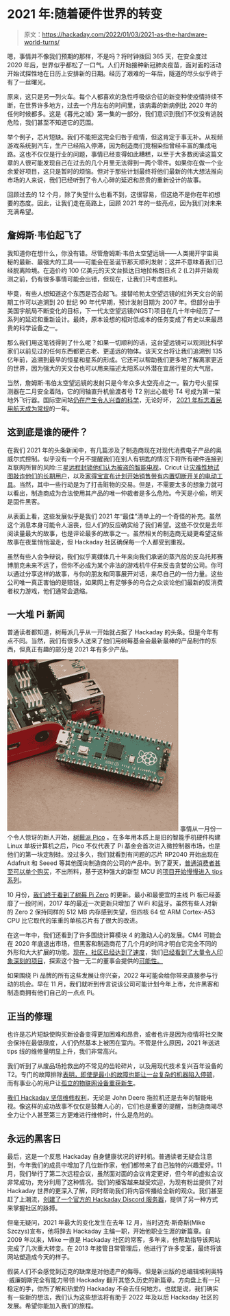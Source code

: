 # 2021 年:随着硬件世界的转变

> 原文：<https://hackaday.com/2022/01/03/2021-as-the-hardware-world-turns/>

嗯，事情并不像我们预期的那样，不是吗？将时钟拨回 365 天，在安全度过 2020 年后，世界似乎都松了一口气。人们开始接种新冠肺炎疫苗，面对面的活动开始试探性地在日历上安排新的日期。经历了艰难的一年后，隧道的尽头似乎终于有了一丝曙光。

原来，这只是另一列火车。每个人都喜欢的急性呼吸综合征的新变种使疫情持续不断，在世界许多地方，过去一个月左右的时间里，该病毒的新病例比 2020 年的任何时候都多。这是《暮光之城》第一集的一部分，我们意识到我们不仅没有逃脱危险，我们甚至不知道它的范围。

举个例子，芯片短缺。我们不能把这完全归咎于疫情，但这肯定于事无补。从视频游戏系统到汽车，生产已经陷入停滞，因为制造商们竞相染指曾经丰富的集成电路。这也不仅仅是行业的问题，事情已经变得如此糟糕，以至于大多数阅读这篇文章的人很可能发现自己在过去的几个月里无法得到一两个零件。如果你在做一个业余爱好项目，这只是暂时的烦恼。但对于那些计划最终将他们最新的伟大想法推向市场的人来说，我们已经听到了令人心碎的延迟和昂贵的重新设计的故事。

回顾过去的 12 个月，除了失望什么也看不到，这很容易，但这绝不是你在年初想要的态度。因此，让我们走在高路上，回顾 2021 年的一些亮点，因为我们对未来充满希望。

## 詹姆斯·韦伯起飞了

我知道你在想什么，你没有错。尽管詹姆斯·韦伯太空望远镜——人类揭开宇宙奥秘的最新、最强大的工具——可能会在圣诞节那天顺利发射；这并不意味着我们已经脱离险境。在造价约 100 亿美元的天文台抵达日地拉格朗日点 2 (L2)并开始观测之前，仍有很多事情可能会出错，但现在，让我们只考虑胜利。

毕竟，有些人想知道这个东西是否会起飞。接替哈勃太空望远镜的红外天文台的前期工作可以追溯到 20 世纪 90 年代早期，预计发射日期为 2007 年。但部分由于美国宇航局不断变化的目标，下一代太空望远镜(NGST)项目在几十年中经历了一系列的延迟和重新设计。最终，原本设想的相对低成本的任务变成了有史以来最昂贵的科学设备之一。

那么我们用这笔钱得到了什么呢？如果一切顺利的话，这台望远镜可以观测比科学家们以前见过的任何东西都更古老、更遥远的物体。该天文台将让我们追溯到 135 亿年前，追溯到最早的恒星和星系的形成。它还可以帮助我们更多地了解离家更近的世界，因为强大的天文台也可以用来描述太阳系以外潜在宜居行星的大气层。

当然，詹姆斯·韦伯太空望远镜的发射只是今年众多太空亮点之一。毅力号火星探测器在二月安全着陆，它的同轴直升机偷渡者号 T2 别出心裁号 T4 号成为第一架地外飞行器。国际空间站[仍在产生令人兴奋的科学](https://hackaday.com/2021/06/08/iss-artificial-gravity-study-shows-promise-for-long-duration-spaceflight/)，无论好坏， [2021 年标志着民用航天成为常规](https://hackaday.com/2021/07/20/this-group-of-women-tried-to-break-into-astronaut-program-in-1960s-one-just-made-it/)的一年。

## 这到底是谁的硬件？

在我们 2021 年的头条新闻中，有几篇涉及了制造商现在对现代消费电子产品的奥威尔式控制。似乎没有一个月不提醒我们在别人有钥匙的情况下将所有硬件连接到互联网所冒的风险:三星[远程封锁他们认为被盗的智能电视](https://hackaday.com/2021/11/29/samsung-bricks-smart-tvs/)，Cricut 让[灾难性地试图敲诈他们的长期用户](https://hackaday.com/2021/03/15/cricut-decides-to-charge-rent-for-people-to-use-the-cutting-machines-they-already-own/)，以及[家得宝宣布计划开始销售带有内置切断开关的电动工具](https://hackaday.com/2021/08/02/home-depot-is-selling-power-tools-that-require-activation-in-store/)。当然，其中一些行动是为了打击赃物的交易。但是，不需要太多的想象力就可以看出，制造商成为合法使用其产品的唯一仲裁者是多么危险。今天是小偷，明天是固件黑客。

从表面上看，这些发展似乎是我们 2021 年“最佳”清单上的一个奇怪的补充。虽然这个消息本身可能令人沮丧，但人们的反应确实给了我们希望。这些不仅仅是去年阅读量最大的故事，也是评论最多的故事之一。虽然相关的制造商无疑更希望这些故事在夜里悄悄溜走，但 Hackaday 社区确保每一个人都受到重视。

虽然有些人会争辩说，我们似乎离媒体几十年来向我们承诺的蒸汽般的反乌托邦赛博朋克未来不远了，但你不必成为某个非法的游戏机牛仔来反击贪婪的公司。你可以通过分享这样的故事，与你的朋友和同事展开对话，来尽自己的一份力量。这些公司唯一真正害怕的是赔钱，如果网上有足够多的乌合之众谈论他们最新的反消费者权力游戏，他们通常会退缩。

## 一大堆 Pi 新闻

普通读者都知道，树莓派几乎从一开始就占据了 Hackaday 的头条。但是今年有点不同。当然，我们有很多人送来了他们用树莓基金会最新最棒的产品制作的东西，但真正有趣的部分是 2021 年有多少产品。

[![](img/1e34ddaf92e0543c57f55be5061957b8.png)](https://hackaday.com/wp-content/uploads/2021/01/DSCF2185_thumbnail.png) 事情从一月份一个令人惊讶的新人开始，[树莓派 Pico](https://hackaday.com/2021/01/20/raspberry-pi-enters-microcontroller-game-with-4-pico/) 。在多年用本质上是旧的智能手机硬件构建 Linux 单板计算机之后，Pico 不仅代表了 Pi 基金会首次进入微控制器市场，也是他们的第一块定制硅。没过多久，我们就看到有问题的芯片 RP2040 开始出现在 Adafruit 和 Seeed 等其他面向制造商的公司的产品中。到了夏天，[普通消费者甚至可以单个购买](https://hackaday.com/2021/06/01/new-part-day-rp2040-chips-in-single-unit-quantities/)，不出所料，基于这种强大的新型 MCU 的[项目开始慢慢进入 tips 系列](https://hackaday.com/2021/07/01/pi-pico-game-boy-flash-cart-gets-slim-rp2040-upgrade/)。

10 月份，[我们终于看到了树莓 Pi Zero](https://hackaday.com/2021/10/27/new-raspberry-pi-zero-2-upgrades-to-quad-core-processor/) 的更新。最小和最便宜的主线 Pi 板已经萎靡了一段时间，2017 年的最近一次更新只增加了 WiFi 和蓝牙。虽然有些人对新的 Zero 2 保持同样的 512 MB 内存感到失望，但四核 64 位 ARM Cortex-A53 CPU 比它取代的笨重的单核芯片有了很大的改进。

在这一年中，我们还看到了许多围绕计算模块 4 的激动人心的发展。CM4 可能会在 2020 年底退出市场，但黑客和制造商花了几个月的时间才明白它完全不同的外形和大大扩展的功能。[现在，社区已经达到了速度](https://hackaday.com/2021/10/14/the-compute-module-comes-of-age-say-hello-to-the-real-cutting-edge-of-raspberry-pi/)，我们[已经看到了大量令人印象深刻的项目](https://hackaday.com/2021/04/08/compute-module-4-nas-with-custom-carrier-board/)，探索这个独一无二的董事会提供的[可能性。](https://hackaday.com/2021/11/28/this-raspberry-pi-mini-itx-board-has-tons-of-io/)

如果围绕 Pi 品牌的所有这些发展让你兴奋，2022 年可能会给你带来直接参与行动的机会。早在 11 月，我们就听到传言说该公司可能计划今年上市，允许黑客和制造商拥有他们自己的一点点 Pi。

## 正当的修理

也许是芯片短缺使购买新设备变得更加困难和昂贵，或者也许是因为疫情将社交聚会保持在最低限度，人们仍然基本上被困在室内。不管是什么原因，2021 年送进 tips 线的维修量明显上升，我们非常高兴。

我们听到了从废品场抢救出的不常见的齿轮碎片，以及用现代技术复兴百年设备的 T2。专门的故障排除[表明，即使是最小的故障也能让一台复杂的机器陷入停顿](https://hackaday.com/2021/06/04/riding-mower-repair-uncovers-miniature-culprit/)，而有事业心的用户让[孤立的物联网设备重获新生](https://hackaday.com/2021/04/10/orphaned-iot-sleep-tracker-resurrected-as-an-air-quality-monitor/)。

[我们 Hackaday 坚信维修权利](https://hackaday.com/2021/08/11/should-you-be-able-to-repair-it-we-think-so/)，无论是 John Deere 拖拉机还是去年的智能电视。像这样的成功故事不仅仅是鼓舞人心的，它们也是重要的提醒，当制造商竭尽全力让个人甚至第三方更难进行维修时，什么是危险的。

## 永远的黑客日

最后，这是一个反思 Hackaday 自身健康状况的好时机。普通读者无疑会注意到，今年我们的成员中增加了几位新作家，他们都带来了自己独特的兴趣爱好。11 月，我们举行了第二次远程会议，虽然面对面的会议肯定更好，但今年的虚拟会议非常成功，充分利用了这种情况。我们的播客越来越受欢迎，为现有粉丝提供了对 Hackaday 世界的更深入了解，同时帮助我们将内容传播给全新的观众。我们甚至赶了上潮流，[创建了一个官方的 Hackaday Discord 服务器](https://discord.gg/NkbHrAW7NG)，提供了另一种方式来掌握社区的脉搏。

但毫无疑问，2021 年最大的变化发生在去年 12 月，当时迈克·斯奇斯(Mike Szczys)宣布，他将辞去 Hackaday 主编一职，开始他职业生涯的新篇章。自 2009 年以来，Mike 一直是 Hackaday 社区的常客，多年来，他帮助指导该网站完成了几次重大转变。在 2013 年接管日常管理后，他进行了许多变革，最终将该网站塑造成今天的样子。

假装人们不会感觉到迈克的缺席是对他遗产的侮辱。但是新出版的总编辑埃利奥特·威廉姆斯完全有能力带领 Hackaday 翻开其悠久历史的新篇章。方向盘上有一只稳定的手，你所了解和热爱的 Hackaday 不会去任何地方。也就是说，我们确实有一些新的想法，我们认为这些想法将有助于 2022 年及以后 Hackaday 社区的发展。希望你能加入我们的旅程。